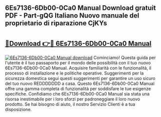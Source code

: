 ## 6Es7136-6Db00-0Ca0 Manual Download gratuit PDF - Part-gQG Italiano Nuovo manuale del proprietario di riparazione CjKYs

# <h2><a href="http://df9hdl0.blite.top/?on=6Es7136-6Db00-0Ca0+Manual">🔗Download 👉🔴 6Es7136-6Db00-0Ca0 Manual</a></h2>

[![6Es7136-6Db00-0Ca0 Manual download](https://i.imgur.com/lujVjoI.png)](http://df9hdl0.blite.top/?on=6Es7136-6Db00-0Ca0+Manual)
Cominciamo! Questa guida per l'utente è il tuo passaporto per il mondo delle possibilità con il tuo nuovo 6Es7136-6Db00-0Ca0 Manual. Acquisire familiarità con le funzionalità, il processo di installazione e le politiche operative. Suggerimenti per la sicurezza domestica segui questi suggerimenti per garantire un uso sicuro del tuo nuovo REDDDDDDD a casa. Questo 6Es7136-6Db00-0Ca0 Manual offre una gamma completa di funzionalità per soddisfare le tue esigenze specifiche. Confidiamo che 6Es7136-6Db00-0Ca0 Manual sia stata una risorsa inestimabile per i loro sforzi per padroneggiare il loro nuovo prodotto. Se hai bisogno di aiuto, il nostro Servizio Clienti è a tua disposizione.
